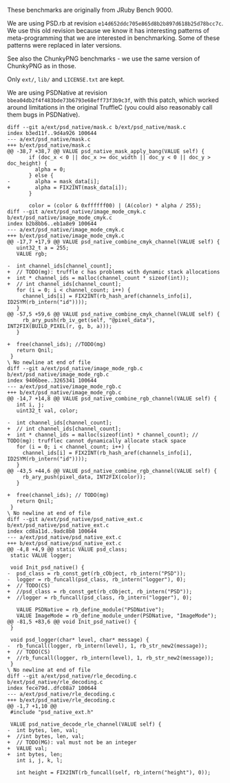 These benchmarks are originally from JRuby Bench 9000.

We are using PSD.rb at revision `e14d652ddc705e865d8b2b897d618b25d78bcc7c`.
We use this old revision because we know it has interesting patterns of
meta-programming that we are interested in benchmarking. Some of these
patterns were replaced in later versions.

See also the ChunkyPNG benchmarks - we use the same version of ChunkyPNG as
in those.

Only `ext/`, `lib/` and `LICENSE.txt` are kept.

We are using PSDNative at revision `bbea04db2f4f483bde73b6793e68eff73f3b9c3f`,
with this patch, which worked around limitations in the original TruffleC
(you could also reasonably call them bugs in PSDNative).

```
diff --git a/ext/psd_native/mask.c b/ext/psd_native/mask.c
index b3ed11f..9d4a926 100644
--- a/ext/psd_native/mask.c
+++ b/ext/psd_native/mask.c
@@ -38,7 +38,7 @@ VALUE psd_native_mask_apply_bang(VALUE self) {
       if (doc_x < 0 || doc_x >= doc_width || doc_y < 0 || doc_y > doc_height) {
         alpha = 0;
       } else {
-        alpha = mask_data[i];
+        alpha = FIX2INT(mask_data[i]);
       }
 
       color = (color & 0xffffff00) | (A(color) * alpha / 255);
diff --git a/ext/psd_native/image_mode_cmyk.c b/ext/psd_native/image_mode_cmyk.c
index b2b8bb6..eb1a8e9 100644
--- a/ext/psd_native/image_mode_cmyk.c
+++ b/ext/psd_native/image_mode_cmyk.c
@@ -17,7 +17,9 @@ VALUE psd_native_combine_cmyk_channel(VALUE self) {
   uint32_t a = 255;
   VALUE rgb;
   
-  int channel_ids[channel_count];
+  // TODO(mg): truffle c has problems with dynamic stack allocations
+  int * channel_ids = malloc(channel_count * sizeof(int));
+  // int channel_ids[channel_count];
   for (i = 0; i < channel_count; i++) {
     channel_ids[i] = FIX2INT(rb_hash_aref(channels_info[i], ID2SYM(rb_intern("id"))));
   }
@@ -57,5 +59,6 @@ VALUE psd_native_combine_cmyk_channel(VALUE self) {
     rb_ary_push(rb_iv_get(self, "@pixel_data"), INT2FIX(BUILD_PIXEL(r, g, b, a)));
   }
 
+  free(channel_ids); //TODO(mg)
   return Qnil;
 }
\ No newline at end of file
diff --git a/ext/psd_native/image_mode_rgb.c b/ext/psd_native/image_mode_rgb.c
index 9406bee..3265341 100644
--- a/ext/psd_native/image_mode_rgb.c
+++ b/ext/psd_native/image_mode_rgb.c
@@ -14,7 +14,8 @@ VALUE psd_native_combine_rgb_channel(VALUE self) {
   int i, j;
   uint32_t val, color;
 
-  int channel_ids[channel_count];
+  // int channel_ids[channel_count];
+  int * channel_ids = malloc(sizeof(int) * channel_count); // TODO(mg): trufflec cannot dynamically allocate stack space
   for (i = 0; i < channel_count; i++) {
     channel_ids[i] = FIX2INT(rb_hash_aref(channels_info[i], ID2SYM(rb_intern("id"))));
   }
@@ -43,5 +44,6 @@ VALUE psd_native_combine_rgb_channel(VALUE self) {
     rb_ary_push(pixel_data, INT2FIX(color));
   }
   
+  free(channel_ids); // TODO(mg)
   return Qnil;
 }
\ No newline at end of file
diff --git a/ext/psd_native/psd_native_ext.c b/ext/psd_native/psd_native_ext.c
index cd8a11d..9adc8b8 100644
--- a/ext/psd_native/psd_native_ext.c
+++ b/ext/psd_native/psd_native_ext.c
@@ -4,8 +4,9 @@ static VALUE psd_class;
 static VALUE logger;
 
 void Init_psd_native() {
-  psd_class = rb_const_get(rb_cObject, rb_intern("PSD"));
-  logger = rb_funcall(psd_class, rb_intern("logger"), 0);
+  // TODO(CS)
+  //psd_class = rb_const_get(rb_cObject, rb_intern("PSD"));
+  //logger = rb_funcall(psd_class, rb_intern("logger"), 0);
 
   VALUE PSDNative = rb_define_module("PSDNative");
   VALUE ImageMode = rb_define_module_under(PSDNative, "ImageMode");
@@ -81,5 +83,6 @@ void Init_psd_native() {
 }
 
 void psd_logger(char* level, char* message) {
-  rb_funcall(logger, rb_intern(level), 1, rb_str_new2(message));
+  // TODO(CS)
+  //rb_funcall(logger, rb_intern(level), 1, rb_str_new2(message));
 }
\ No newline at end of file
diff --git a/ext/psd_native/rle_decoding.c b/ext/psd_native/rle_decoding.c
index fece79d..dfc08a7 100644
--- a/ext/psd_native/rle_decoding.c
+++ b/ext/psd_native/rle_decoding.c
@@ -1,7 +1,10 @@
 #include "psd_native_ext.h"
 
 VALUE psd_native_decode_rle_channel(VALUE self) {
-  int bytes, len, val;
+  //int bytes, len, val;
+  // TODO(MG): val must not be an integer
+  VALUE val; 
+  int bytes, len;
   int i, j, k, l;
 
   int height = FIX2INT(rb_funcall(self, rb_intern("height"), 0));

```

